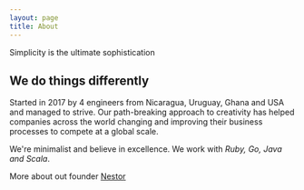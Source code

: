 ```yaml
---
layout: page
title: About
---
```


<p class="message">
   Simplicity is the ultimate sophistication
</p>

## We do things differently

Started in 2017 by 4 engineers from Nicaragua, Uruguay, Ghana and USA and managed to strive. Our path-breaking approach to creativity has helped companies across the world changing and improving their business processes to compete at a global scale.  

We're minimalist and believe in excellence. We work with *Ruby, Go, Java and Scala*.

More about out founder [Nestor](https://nestorbenavidez.site)
